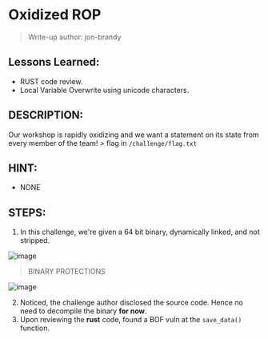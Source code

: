 # Oxidized ROP

> Write-up author: jon-brandy


## Lessons Learned:
- RUST code review.
- Local Variable Overwrite using unicode characters.

## DESCRIPTION:

Our workshop is rapidly oxidizing and we want a statement on its state from every member of the team! > flag in `/challenge/flag.txt`

## HINT:
- NONE

## STEPS:
1. In this challenge, we're given a 64 bit binary, dynamically linked, and not stripped.

![image](https://github.com/jon-brandy/hackthebox/assets/70703371/ab601b6c-8a5f-44ac-8f83-d71adeb32830)


> BINARY PROTECTIONS

![image](https://github.com/jon-brandy/hackthebox/assets/70703371/5753d15e-03a9-4c69-8e98-78da40535ba0)


2. Noticed, the challenge author disclosed the source code. Hence no need to decompile the binary **for now**.
3. Upon reviewing the **rust** code, found a BOF vuln at the `save_data()` function.
